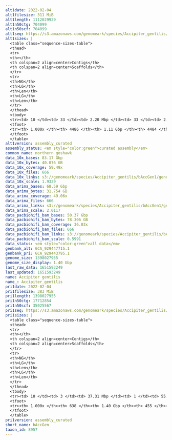 ```yaml
---
alt1date: 2022-02-04
alt1filesize: 311 MiB
alt1length: 1112029929
alt1n50ctg: 704099
alt1n50scf: 704099
alt1seq: https://s3.amazonaws.com/genomeark/species/Accipiter_gentilis/bAccGen1/assembly_curated/bAccGen1.alt.cur.20220204.fasta.gz
alt1sizes: |
  <table class="sequence-sizes-table">
  <thead>
  <tr>
  <th></th>
  <th colspan=2 align=center>Contigs</th>
  <th colspan=2 align=center>Scaffolds</th>
  </tr>
  <tr>
  <th>NG</th>
  <th>LG</th>
  <th>Len</th>
  <th>LG</th>
  <th>Len</th>
  </tr>
  </thead>
  <tbody>
  <tr><td> 10 </td><td> 33 </td><td> 2.20 Mbp </td><td> 33 </td><td> 2.20 Mbp </td></tr>  <tr><td> 20 </td><td> 96 </td><td> 1.54 Mbp </td><td> 96 </td><td> 1.54 Mbp </td></tr>  <tr><td> 30 </td><td> 179 </td><td> 1.18 Mbp </td><td> 179 </td><td> 1.18 Mbp </td></tr>  <tr><td> 40 </td><td> 288 </td><td> 0.89 Mbp </td><td> 288 </td><td> 0.89 Mbp </td></tr>  <tr style="background-color:#cccccc;"><td> 50 </td><td> 429 </td><td> 0.70 Mbp </td><td> 429 </td><td> 0.70 Mbp </td></tr>  <tr><td> 60 </td><td> 611 </td><td> 0.53 Mbp </td><td> 611 </td><td> 0.53 Mbp </td></tr>  <tr><td> 70 </td><td> 856 </td><td> 384.68 Kbp </td><td> 856 </td><td> 385.03 Kbp </td></tr>  <tr><td> 80 </td><td> 1221 </td><td> 239.81 Kbp </td><td> 1220 </td><td> 239.94 Kbp </td></tr>  <tr><td> 90 </td><td> 1901 </td><td> 107.53 Kbp </td><td> 1900 </td><td> 107.65 Kbp </td></tr>  <tr><td> 100 </td><td> 4485 </td><td> 3.98 Kbp </td><td> 4483 </td><td> 3.98 Kbp </td></tr>  </tbody>
  <tfoot>
  <tr><th> 1.000x </th><th> 4486 </th><th> 1.11 Gbp </th><th> 4484 </th><th> 1.11 Gbp </th></tr>
  </tfoot>
  </table>
alt1version: assembly_curated
assembly_status: <em style="color:green">curated assembly</em>
common_name: northern goshawk
data_10x_bases: 83.17 Gbp
data_10x_bytes: 40.076 GB
data_10x_coverage: 59.49x
data_10x_files: 666
data_10x_links: s3://genomeark/species/Accipiter_gentilis/bAccGen1/genomic_data/10x/<br>
data_10x_scale: 1.9329
data_arima_bases: 68.59 Gbp
data_arima_bytes: 31.754 GB
data_arima_coverage: 49.06x
data_arima_files: 666
data_arima_links: s3://genomeark/species/Accipiter_gentilis/bAccGen1/genomic_data/arima/<br>
data_arima_scale: 2.0117
data_pacbiohifi_bam_bases: 50.37 Gbp
data_pacbiohifi_bam_bytes: 78.306 GB
data_pacbiohifi_bam_coverage: 36.03x
data_pacbiohifi_bam_files: 666
data_pacbiohifi_bam_links: s3://genomeark/species/Accipiter_gentilis/bAccGen1/genomic_data/pacbio_hifi/<br>
data_pacbiohifi_bam_scale: 0.5991
data_status: <em style="color:green">all data</em>
genbank_alt: GCA_929447715.1
genbank_pri: GCA_929443795.1
genome_size: 1398027955
genome_size_display: 1.40 Gbp
last_raw_data: 1651593249
last_updated: 1651593249
name: Accipiter gentilis
name_: Accipiter_gentilis
pri1date: 2022-02-04
pri1filesize: 383 MiB
pri1length: 1398027955
pri1n50ctg: 17712854
pri1n50scf: 35025567
pri1seq: https://s3.amazonaws.com/genomeark/species/Accipiter_gentilis/bAccGen1/assembly_curated/bAccGen1.pri.cur.20220204.fasta.gz
pri1sizes: |
  <table class="sequence-sizes-table">
  <thead>
  <tr>
  <th></th>
  <th colspan=2 align=center>Contigs</th>
  <th colspan=2 align=center>Scaffolds</th>
  </tr>
  <tr>
  <th>NG</th>
  <th>LG</th>
  <th>Len</th>
  <th>LG</th>
  <th>Len</th>
  </tr>
  </thead>
  <tbody>
  <tr><td> 10 </td><td> 3 </td><td> 37.31 Mbp </td><td> 1 </td><td> 55.81 Mbp </td></tr>  <tr><td> 20 </td><td> 7 </td><td> 29.00 Mbp </td><td> 4 </td><td> 48.36 Mbp </td></tr>  <tr><td> 30 </td><td> 12 </td><td> 24.90 Mbp </td><td> 7 </td><td> 44.90 Mbp </td></tr>  <tr><td> 40 </td><td> 19 </td><td> 20.60 Mbp </td><td> 10 </td><td> 41.28 Mbp </td></tr>  <tr style="background-color:#cccccc;"><td> 50 </td><td> 26 </td><td style="background-color:#88ff88;"> 17.71 Mbp </td><td> 14 </td><td style="background-color:#88ff88;"> 35.03 Mbp </td></tr>  <tr><td> 60 </td><td> 35 </td><td> 12.27 Mbp </td><td> 18 </td><td> 31.04 Mbp </td></tr>  <tr><td> 70 </td><td> 49 </td><td> 8.94 Mbp </td><td> 23 </td><td> 27.20 Mbp </td></tr>  <tr><td> 80 </td><td> 68 </td><td> 5.74 Mbp </td><td> 29 </td><td> 21.93 Mbp </td></tr>  <tr><td> 90 </td><td> 109 </td><td> 2.01 Mbp </td><td> 36 </td><td> 10.40 Mbp </td></tr>  <tr><td> 100 </td><td> 637 </td><td> 1.00 Kbp </td><td> 454 </td><td> 1.00 Kbp </td></tr>  </tbody>
  <tfoot>
  <tr><th> 1.000x </th><th> 638 </th><th> 1.40 Gbp </th><th> 455 </th><th> 1.40 Gbp </th></tr>
  </tfoot>
  </table>
pri1version: assembly_curated
short_name: bAccGen
taxon_id: 8957
---
```

